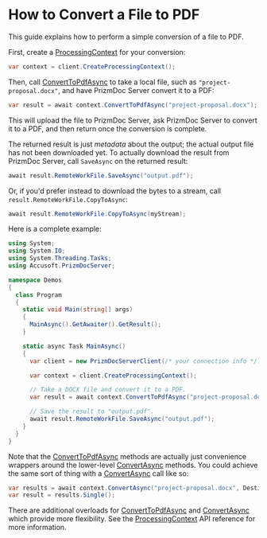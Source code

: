# How to Convert a File to PDF

This guide explains how to perform a simple conversion of a file to PDF.

First, create a [ProcessingContext] for your conversion:

```csharp
var context = client.CreateProcessingContext();
```

Then, call [ConvertToPdfAsync] to take a local file, such as
`"project-proposal.docx"`, and have PrizmDoc Server convert it to a PDF:

```csharp
var result = await context.ConvertToPdfAsync("project-proposal.docx");
```

This will upload the file to PrizmDoc Server, ask PrizmDoc Server to convert it
to a PDF, and then return once the conversion is complete.

The returned result is just _metadata_ about the output; the actual output file
has not been downloaded yet. To actually download the result from PrizmDoc
Server, call `SaveAsync` on the returned result:

```csharp
await result.RemoteWorkFile.SaveAsync("output.pdf");
```

Or, if you'd prefer instead to download the bytes to a stream, call
`result.RemoteWorkFile.CopyToAsync`:

```csharp
await result.RemoteWorkFile.CopyToAsync(myStream);
```

Here is a complete example:

```csharp
using System;
using System.IO;
using System.Threading.Tasks;
using Accusoft.PrizmDocServer;

namespace Demos
{
  class Program
  {
    static void Main(string[] args)
    {
      MainAsync().GetAwaiter().GetResult();
    }

    static async Task MainAsync()
    {
      var client = new PrizmDocServerClient(/* your connection info */);

      var context = client.CreateProcessingContext();

      // Take a DOCX file and convert it to a PDF.
      var result = await context.ConvertToPdfAsync("project-proposal.docx");

      // Save the result to "output.pdf".
      await result.RemoteWorkFile.SaveAsync("output.pdf");
    }
  }
}
```

Note that the [ConvertToPdfAsync] methods are actually just convenience wrappers
around the lower-level [ConvertAsync] methods. You could achieve the same sort
of thing with a [ConvertAsync] call like so:

```csharp
var results = await context.ConvertAsync("project-proposal.docx", DestinationFileFormat.Pdf);
var result = results.Single();
```

There are additional overloads for [ConvertToPdfAsync] and [ConvertAsync] which
provide more flexibility. See the [ProcessingContext] API reference for more
information.

[ProcessingContext]: xref:Accusoft.PrizmDocServer.ProcessingContext
[ConvertToPdfAsync]: xref:Accusoft.PrizmDocServer.ProcessingContext.ConvertToPdfAsync(System.String,Accusoft.PrizmDocServer.Conversion.HeaderFooterOptions,Accusoft.PrizmDocServer.Conversion.HeaderFooterOptions)
[ConvertAsync]: xref:Accusoft.PrizmDocServer.ProcessingContext.ConvertAsync(System.Collections.Generic.IEnumerable{Accusoft.PrizmDocServer.Conversion.SourceDocument},Accusoft.PrizmDocServer.Conversion.DestinationOptions)
